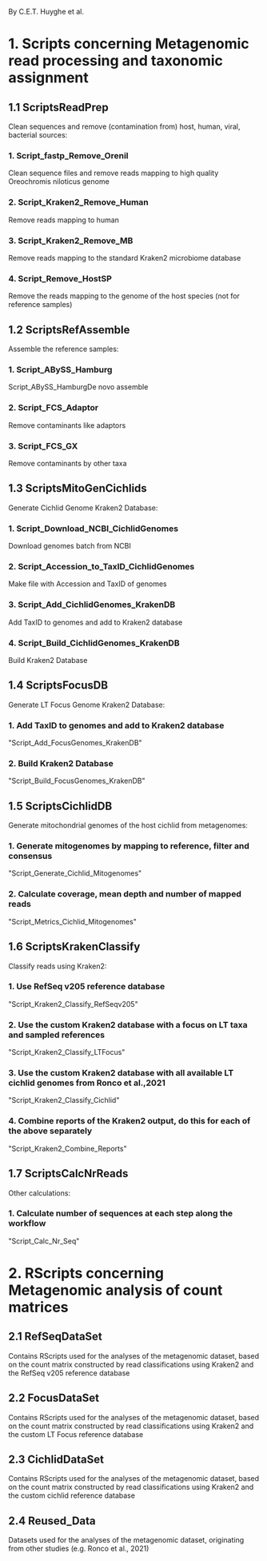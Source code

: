 By C.E.T. Huyghe et al.

# 1. Scripts concerning Metagenomic read processing and taxonomic assignment

## 1.1 ScriptsReadPrep
Clean sequences and remove (contamination from) host, human, viral, bacterial sources:

### 1. Script_fastp_Remove_Orenil
Clean sequence files and remove reads mapping to high quality Oreochromis niloticus genome
### 2. Script_Kraken2_Remove_Human
Remove reads mapping to human
### 3. Script_Kraken2_Remove_MB
Remove reads mapping to the standard Kraken2 microbiome database
### 4. Script_Remove_HostSP
Remove the reads mapping to the genome of the host species (not for reference samples)

## 1.2 ScriptsRefAssemble

Assemble the reference samples:
### 1. Script_ABySS_Hamburg
Script_ABySS_HamburgDe novo assemble
### 2. Script_FCS_Adaptor
Remove contaminants like adaptors 
### 3. Script_FCS_GX
Remove contaminants by other taxa 

## 1.3 ScriptsMitoGenCichlids

Generate Cichlid Genome Kraken2 Database:
### 1. Script_Download_NCBI_CichlidGenomes
Download genomes batch from NCBI
### 2. Script_Accession_to_TaxID_CichlidGenomes
Make file with Accession and TaxID of genomes
### 3. Script_Add_CichlidGenomes_KrakenDB
Add TaxID to genomes and add to Kraken2 database
### 4. Script_Build_CichlidGenomes_KrakenDB
Build Kraken2 Database

## 1.4 ScriptsFocusDB

Generate LT Focus Genome Kraken2 Database:
### 1. Add TaxID to genomes and add to Kraken2 database
"Script_Add_FocusGenomes_KrakenDB"
### 2. Build Kraken2 Database
"Script_Build_FocusGenomes_KrakenDB"

## 1.5 ScriptsCichlidDB

Generate mitochondrial genomes of the host cichlid from metagenomes:
### 1. Generate mitogenomes by mapping to reference, filter and consensus
"Script_Generate_Cichlid_Mitogenomes"
### 2. Calculate coverage, mean depth and number of mapped reads
"Script_Metrics_Cichlid_Mitogenomes"

## 1.6 ScriptsKrakenClassify

Classify reads using Kraken2:
### 1. Use RefSeq v205 reference database
"Script_Kraken2_Classify_RefSeqv205"
### 2. Use the custom Kraken2 database with a focus on LT taxa and sampled references
"Script_Kraken2_Classify_LTFocus"
### 3. Use the custom Kraken2 database with all available LT cichlid genomes from Ronco et al.,2021
"Script_Kraken2_Classify_Cichlid"
### 4. Combine reports of the Kraken2 output, do this for each of the above separately
"Script_Kraken2_Combine_Reports"

## 1.7 ScriptsCalcNrReads

Other calculations:
### 1. Calculate number of sequences at each step along the workflow
"Script_Calc_Nr_Seq"

# 2. RScripts concerning Metagenomic analysis of count matrices

## 2.1 RefSeqDataSet

Contains RScripts used for the analyses of the metagenomic dataset, based on the count matrix constructed by read classifications using Kraken2 and the RefSeq v205 reference database

## 2.2 FocusDataSet

Contains RScripts used for the analyses of the metagenomic dataset, based on the count matrix constructed by read classifications using Kraken2 and the custom LT Focus reference database

## 2.3 CichlidDataSet

Contains RScripts used for the analyses of the metagenomic dataset, based on the count matrix constructed by read classifications using Kraken2 and the custom cichlid reference database

## 2.4 Reused_Data

Datasets used for the analyses of the metagenomic dataset, originating from other studies (e.g. Ronco et al., 2021)

